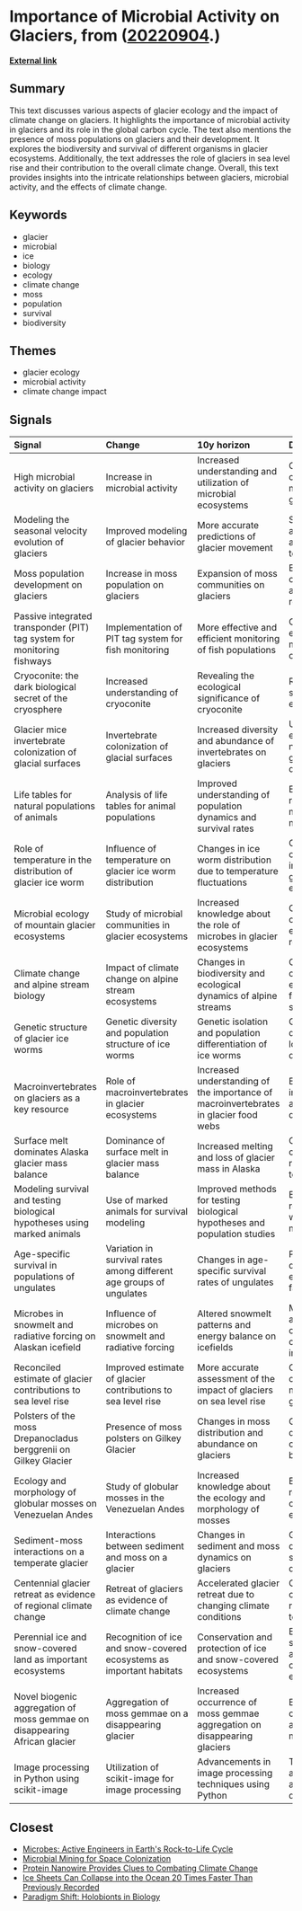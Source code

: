 # __Importance of Microbial Activity on Glaciers__, from ([20220904](https://kghosh.substack.com/p/20220904).)

__[External link](https://link.springer.com/article/10.1007/s00300-020-02675-6)__



## Summary

This text discusses various aspects of glacier ecology and the impact of climate change on glaciers. It highlights the importance of microbial activity in glaciers and its role in the global carbon cycle. The text also mentions the presence of moss populations on glaciers and their development. It explores the biodiversity and survival of different organisms in glacier ecosystems. Additionally, the text addresses the role of glaciers in sea level rise and their contribution to the overall climate change. Overall, this text provides insights into the intricate relationships between glaciers, microbial activity, and the effects of climate change.

## Keywords

* glacier
* microbial
* ice
* biology
* ecology
* climate change
* moss
* population
* survival
* biodiversity

## Themes

* glacier ecology
* microbial activity
* climate change impact

## Signals

| Signal                                                                    | Change                                                               | 10y horizon                                                                          | Driving force                                        |
|:--------------------------------------------------------------------------|:---------------------------------------------------------------------|:-------------------------------------------------------------------------------------|:-----------------------------------------------------|
| High microbial activity on glaciers                                       | Increase in microbial activity                                       | Increased understanding and utilization of microbial ecosystems                      | Climate change and melting glaciers                  |
| Modeling the seasonal velocity evolution of glaciers                      | Improved modeling of glacier behavior                                | More accurate predictions of glacier movement                                        | Scientific advancements and improved technology      |
| Moss population development on glaciers                                   | Increase in moss population on glaciers                              | Expansion of moss communities on glaciers                                            | Environmental changes and availability of resources  |
| Passive integrated transponder (PIT) tag system for monitoring fishways   | Implementation of PIT tag system for fish monitoring                 | More effective and efficient monitoring of fish populations                          | Conservation efforts and management of fisheries     |
| Cryoconite: the dark biological secret of the cryosphere                  | Increased understanding of cryoconite                                | Revealing the ecological significance of cryoconite                                  | Research and scientific exploration                  |
| Glacier mice invertebrate colonization of glacial surfaces                | Invertebrate colonization of glacial surfaces                        | Increased diversity and abundance of invertebrates on glaciers                       | Unique ecological niche and glacier dynamics         |
| Life tables for natural populations of animals                            | Analysis of life tables for animal populations                       | Improved understanding of population dynamics and survival rates                     | Ecological research and mathematical modeling        |
| Role of temperature in the distribution of glacier ice worm               | Influence of temperature on glacier ice worm distribution            | Changes in ice worm distribution due to temperature fluctuations                     | Climate change and its impact on glacier ecosystems  |
| Microbial ecology of mountain glacier ecosystems                          | Study of microbial communities in glacier ecosystems                 | Increased knowledge about the role of microbes in glacier ecosystems                 | Climate change and ecological research               |
| Climate change and alpine stream biology                                  | Impact of climate change on alpine stream ecosystems                 | Changes in biodiversity and ecological dynamics of alpine streams                    | Climate change and its effects on freshwater systems |
| Genetic structure of glacier ice worms                                    | Genetic diversity and population structure of ice worms              | Genetic isolation and population differentiation of ice worms                        | Glacier dynamics and long-distance dispersal         |
| Macroinvertebrates on glaciers as a key resource                          | Role of macroinvertebrates in glacier ecosystems                     | Increased understanding of the importance of macroinvertebrates in glacier food webs | Ecological interactions and glacier dynamics         |
| Surface melt dominates Alaska glacier mass balance                        | Dominance of surface melt in glacier mass balance                    | Increased melting and loss of glacier mass in Alaska                                 | Climate change and rising temperatures               |
| Modeling survival and testing biological hypotheses using marked animals  | Use of marked animals for survival modeling                          | Improved methods for testing biological hypotheses and population studies            | Ecological research and wildlife management          |
| Age-specific survival in populations of ungulates                         | Variation in survival rates among different age groups of ungulates  | Changes in age-specific survival rates of ungulates                                  | Population dynamics and ecological factors           |
| Microbes in snowmelt and radiative forcing on Alaskan icefield            | Influence of microbes on snowmelt and radiative forcing              | Altered snowmelt patterns and energy balance on icefields                            | Microbial activity and climate change impacts        |
| Reconciled estimate of glacier contributions to sea level rise            | Improved estimate of glacier contributions to sea level rise         | More accurate assessment of the impact of glaciers on sea level rise                 | Climate change and melting glaciers                  |
| Polsters of the moss Drepanocladus berggrenii on Gilkey Glacier           | Presence of moss polsters on Gilkey Glacier                          | Changes in moss distribution and abundance on glaciers                               | Glacier dynamics and colonization by mosses          |
| Ecology and morphology of globular mosses on Venezuelan Andes             | Study of globular mosses in the Venezuelan Andes                     | Increased knowledge about the ecology and morphology of mosses                       | Ecological research and conservation efforts         |
| Sediment-moss interactions on a temperate glacier                         | Interactions between sediment and moss on a glacier                  | Changes in sediment and moss dynamics on glaciers                                    | Glacier dynamics and sediment deposition             |
| Centennial glacier retreat as evidence of regional climate change         | Retreat of glaciers as evidence of climate change                    | Accelerated glacier retreat due to changing climate conditions                       | Climate change and rising temperatures               |
| Perennial ice and snow-covered land as important ecosystems               | Recognition of ice and snow-covered ecosystems as important habitats | Conservation and protection of ice and snow-covered ecosystems                       | Ecological significance and conservation efforts     |
| Novel biogenic aggregation of moss gemmae on disappearing African glacier | Aggregation of moss gemmae on a disappearing glacier                 | Increased occurrence of moss gemmae aggregation on disappearing glaciers             | Environmental changes and adaptation of mosses       |
| Image processing in Python using scikit-image                             | Utilization of scikit-image for image processing                     | Advancements in image processing techniques using Python                             | Technological advancements and software development  |

## Closest

* [Microbes: Active Engineers in Earth's Rock-to-Life Cycle](8a76baaa6df38b98c48c0635d103a5a0)
* [Microbial Mining for Space Colonization](a67f9e7de0ac3ab7399e7e056c0f8883)
* [Protein Nanowire Provides Clues to Combating Climate Change](b9bff2b9003a2ceb046c598703e0c939)
* [Ice Sheets Can Collapse into the Ocean 20 Times Faster Than Previously Recorded](51454f287fe64d86a637a198464dcb7b)
* [Paradigm Shift: Holobionts in Biology](99e803820e0c09fbc3163a5a26ff49bb)
